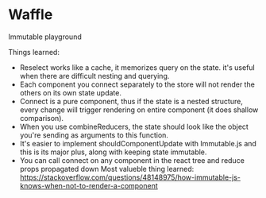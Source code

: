 # Waffle
Immutable playground

Things learned:
- Reselect works like a cache, it memorizes query on the state. it's useful when there are difficult nesting and querying.
- Each component you connect separately to the store will not render the others on its own state update.
- Connect is a pure component, thus if the state is a nested structure, every change will trigger rendering on entire component (it does shallow comparison).
- When you use combineReducers, the state should look like the object you're sending as arguments to this function.
- It's easier to implement shouldComponentUpdate with Immutable.js and this is its major plus, along with keeping state immutable.
- You can call connect on any component in the react tree and reduce props propagated down 
Most valueble thing learned: https://stackoverflow.com/questions/48148975/how-immutable-js-knows-when-not-to-render-a-component
